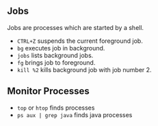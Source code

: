 ## Jobs

Jobs are processes which are started by a shell.

* `CTRL+Z` suspends the current foreground job.
* `bg` executes job in background.
* `jobs` lists background jobs.
* `fg` brings job to foreground.
* `kill %2` kills background job with job number 2.

## Monitor Processes

* `top` or `htop` finds processes
* `ps aux | grep java` finds java processes

